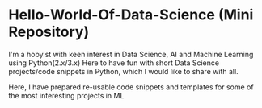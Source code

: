 # Hello-World-Of-Data-Science (Mini Repository)
I'm a hobyist with keen interest in Data Science, AI and Machine Learning using Python(2.x/3.x) 
Here to have fun with short Data Science projects/code snippets in Python, which I would like to share with all.

Here, I have prepared re-usable code snippets and templates for some of the most interesting projects in ML
